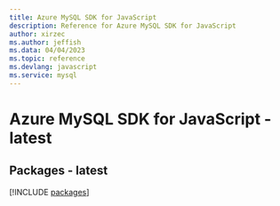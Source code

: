 ```yaml
---
title: Azure MySQL SDK for JavaScript
description: Reference for Azure MySQL SDK for JavaScript
author: xirzec
ms.author: jeffish
ms.data: 04/04/2023
ms.topic: reference
ms.devlang: javascript
ms.service: mysql
---
```

# Azure MySQL SDK for JavaScript - latest
## Packages - latest
[!INCLUDE [packages](mysql-index.md)]